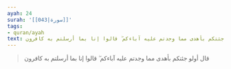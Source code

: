 ```yaml
---
ayah: 24
surah: '[[043|سورة]]'
tags:
- quran/ayah
text: قال أولو جئتكم بأهدى مما وجدتم عليه آباءكم ۖ قالوا إنا بما أرسلتم به كافرون
---
```

> قال أولو جئتكم بأهدى مما وجدتم عليه آباءكم ۖ قالوا إنا بما أرسلتم به كافرون
